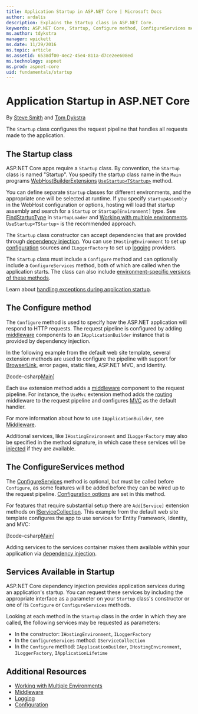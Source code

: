 ```yaml
---
title: Application Startup in ASP.NET Core | Microsoft Docs
author: ardalis
description: Explains the Startup class in ASP.NET Core.
keywords: ASP.NET Core, Startup, Configure method, ConfigureServices method
ms.author: tdykstra
manager: wpickett
ms.date: 11/29/2016
ms.topic: article
ms.assetid: 6538df00-4ec2-45e4-811a-d7ce2ee608ed
ms.technology: aspnet
ms.prod: aspnet-core
uid: fundamentals/startup
---
```

# Application Startup in ASP.NET Core

By [Steve Smith](http://ardalis.com) and [Tom Dykstra](https://github.com/tdykstra/)

The `Startup` class configures the request pipeline that handles all requests made to the application.

## The Startup class

ASP.NET Core apps require a `Startup` class. By convention, the `Startup` class is named "Startup". You specify the startup class name in the `Main` programs [WebHostBuilderExtensions](https://docs.microsoft.com/en-us/aspnet/core/api/microsoft.aspnetcore.hosting.webhostbuilderextensions) [`UseStartup<TStartup>`](https://docs.microsoft.com/en-us/aspnet/core/api/microsoft.aspnetcore.hosting.webhostbuilderextensions#Microsoft_AspNetCore_Hosting_WebHostBuilderExtensions_UseStartup__1_Microsoft_AspNetCore_Hosting_IWebHostBuilder_) method.

You can define separate `Startup` classes for different environments, and the appropriate one will be selected at runtime. If you specify `startupAssembly` in the WebHost configuration or options, hosting will load that startup assembly and search for a `Startup` or `Startup[Environment]` type. See [FindStartupType](https://github.com/aspnet/Hosting/blob/rel/1.1.0/src/Microsoft.AspNetCore.Hosting/Internal/StartupLoader.cs) in `StartupLoader` and [Working with multiple environments](environments.md#startup-conventions). `UseStartup<TStartup>` is the recommended approach.

The `Startup` class constructor can accept dependencies that are provided through [dependency injection](dependency-injection.md). You can use `IHostingEnvironment` to set up [configuration](configuration.md) sources and `ILoggerFactory` to set up [logging](logging.md) providers. 

The `Startup` class must include a `Configure` method and can optionally include a `ConfigureServices` method, both of which are called when the application starts. The class can also include [environment-specific versions of these methods](environments.md#startup-conventions).

Learn about [handling exceptions during application startup](error-handling.md#startup-exception-handling).

## The Configure method

The `Configure` method is used to specify how the ASP.NET application will respond to HTTP requests. The request pipeline is configured by adding [middleware](middleware.md) components to an `IApplicationBuilder` instance that is provided by dependency injection.

In the following example from the default web site template, several extension methods are used to configure the pipeline with support for [BrowserLink](http://vswebessentials.com/features/browserlink), error pages, static files, ASP.NET MVC, and Identity.

[!code-csharp[Main](../common/samples/WebApplication1/Startup.cs?highlight=8,9,10,14,17,19,21&start=58&end=84)]

Each `Use` extension method adds a [middleware](middleware.md) component to the request pipeline. For instance, the `UseMvc` extension method adds the [routing](routing.md) middleware to the request pipeline and configures [MVC](../mvc/index.md) as the default handler.

For more information about how to use `IApplicationBuilder`, see [Middleware](middleware.md).

Additional services, like `IHostingEnvironment` and `ILoggerFactory` may also be specified in the method signature, in which case these services will be [injected](dependency-injection.md) if they are available. 

## The ConfigureServices method

The [ConfigureServices](https://docs.microsoft.com/en-us/aspnet/core/api/microsoft.aspnetcore.hosting.startupbase#Microsoft_AspNetCore_Hosting_StartupBase_ConfigureServices_Microsoft_Extensions_DependencyInjection_IServiceCollection_) method is optional, but must be called before  `Configure`, as some features will be added before they can be wired up to the request pipeline. [Configuration options](configuration.md) are set in this method.

For features that require substantial setup there are `Add[Service]` extension methods on [IServiceCollection](https://docs.microsoft.com/en-us/aspnet/core/api/microsoft.extensions.dependencyinjection.iservicecollection). This example from the default web site template configures the app to use services for Entity Framework, Identity, and MVC:

[!code-csharp[Main](../common/samples/WebApplication1/Startup.cs?highlight=4,7,11&start=40&end=55)]

Adding services to the services container makes them available within your application via [dependency injection](dependency-injection.md).

## Services Available in Startup

ASP.NET Core dependency injection provides application services during an application's startup. You can request these services by including the appropriate interface as a parameter on your `Startup` class's constructor or one of its `Configure` or `ConfigureServices` methods. 

Looking at each method in the `Startup` class in the order in which they are called, the following services may be requested as parameters:

* In the constructor:  `IHostingEnvironment`, `ILoggerFactory`
* In the `ConfigureServices` method:  `IServiceCollection`
* In the `Configure` method:  `IApplicationBuilder`, `IHostingEnvironment`, `ILoggerFactory`, `IApplicationLifetime`

## Additional Resources

* [Working with Multiple Environments](environments.md)
* [Middleware](middleware.md)
* [Logging](logging.md)
* [Configuration](configuration.md)
